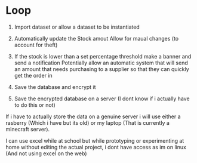 # Loop

1) Import dataset or allow a dataset to be instantiated

2) Automatically update the Stock amout 
Allow for maual changes (to account for theft)

3) If the stock is lower than a set percentage threshold make a banner and send a notification
Potentially allow an automatic system that will send an amount that needs purchasing to a supplier so that they can quickly get the order in

4) Save the database and encrypt it

5) Save the encrypted database on a server (I dont know if i actually have to do this or not)

If i have to actually store the data on a genuine server i will use either a rasberry (Which i have but its old) or my laptop (That is currently a minecraft server).

I can use excel while at school but while prototyping or experimenting at home without editing the actual project, i dont have access as im on linux (And not using excel on the web)


